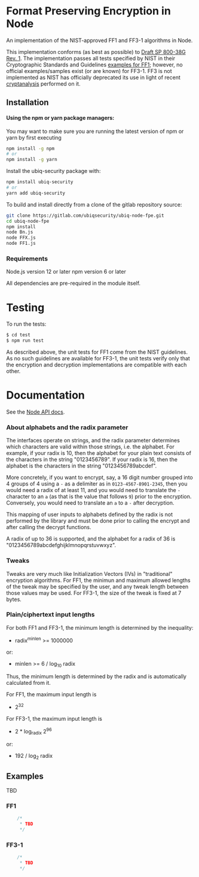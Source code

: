 # Format Preserving Encryption in Node

An implementation of the NIST-approved FF1 and FF3-1 algorithms in Node.

This implementation conforms (as best as possible) to
[Draft SP 800-38G Rev. 1][800-38g1]. The implementation passes all tests
specified by NIST in their Cryptographic Standards and Guidelines
[examples for FF1][ff1-examples]; however, no official examples/samples exist
(or are known) for FF3-1. FF3 is not implemented as NIST has officially
deprecated its use in light of recent [cryptanalysis][ff3-cryptanalysis]
performed on it.


## Installation

#### Using the npm or yarn package managers:
You may want to make sure you are running the latest version of npm or yarn by first executing
```sh
npm install -g npm
# or
npm install -g yarn
```

Install the ubiq-security package with:

```sh
npm install ubiq-security
# or
yarn add ubiq-security
```

To build and install directly from a clone of the gitlab repository source:

```sh
git clone https://gitlab.com/ubiqsecurity/ubiq-node-fpe.git
cd ubiq-node-fpe
npm install
node Bn.js
node FFX.js
node FF1.js
```

### Requirements

Node.js version 12 or later
npm version 6 or later

All dependencies are pre-required in the module itself.




# Testing

To run the tests:
```sh
$ cd test
$ npm run test
```

As described above, the unit tests for FF1 come from the NIST guidelines. As
no such guidelines are available for FF3-1, the unit tests verify only that
the encryption and decryption implementations are compatible with each other.

# Documentation

See the [Node API docs][apidocs].




### About alphabets and the radix parameter

The interfaces operate on strings, and the radix parameter determines which
characters are valid within those strings, i.e. the alphabet. For example, if
your radix is 10, then the alphabet for your plain text consists of the
characters in the string "0123456789". If your radix is 16, then the
alphabet is the characters in the string "0123456789abcdef".

More concretely, if you want to encrypt, say, a 16 digit number grouped into
4 groups of 4 using a `-` as a delimiter as in `0123-4567-8901-2345`, then you
would need a radix of at least 11, and you would need to translate the `-`
character to an `a` (as that is the value that follows `9`) prior to the
encryption. Conversely, you would need to translate an `a` to a `-` after
decryption.

This mapping of user inputs to alphabets defined by the radix is not performed
by the library and must be done prior to calling the encrypt and after calling
the decrypt functions.

A radix of up to 36 is supported, and the alphabet for a radix of 36 is
"0123456789abcdefghijklmnopqrstuvwxyz".

### Tweaks

Tweaks are very much like Initialization Vectors (IVs) in "traditional"
encryption algorithms. For FF1, the minimun and maximum allowed lengths of
the tweak may be specified by the user, and any tweak length between those
values may be used. For FF3-1, the size of the tweak is fixed at 7 bytes.

### Plain/ciphertext input lengths

For both FF1 and FF3-1, the minimum length is determined by the inequality:
- radix<sup>minlen</sup> >= 1000000

or:
- minlen >= 6 / log<sub>10</sub> radix

Thus, the minimum length is determined by the radix and is automatically
calculated from it.

For FF1, the maximum input length is
- 2<sup>32</sup>

For FF3-1, the maximum input length is
- 2 * log<sub>radix</sub> 2<sup>96</sup>

or:
- 192 / log<sub>2</sub> radix

## Examples

TBD

### FF1
```javascript
    /*
     * TBD
     */
```
### FF3-1
```javascript
    /*
     * TBD
     */

```

[800-38g1]:https://nvlpubs.nist.gov/nistpubs/SpecialPublications/NIST.SP.800-38Gr1-draft.pdf
[ff1-examples]:https://csrc.nist.gov/CSRC/media/Projects/Cryptographic-Standards-and-Guidelines/documents/examples/FF1samples.pdf
[ff3-cryptanalysis]:https://csrc.nist.gov/News/2017/Recent-Cryptanalysis-of-FF3
[dashboard]:https://dashboard.ubiqsecurity.com
[credentials]:https://dev.ubiqsecurity.com/docs/how-to-create-api-keys
[apidocs]:https://dev.ubiqsecurity.com/docs/api

